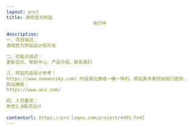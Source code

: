 ```yaml
---                
layout: post       
title: 游戏官方网站
                                执行中
           
description: 
一、项目描述：
游戏官方网站设计和开发

二、功能点描述：
更新日志、帮助中心、产品介绍、联系我们

三、网站内容设计参考：
https://www.nomanssky.com/ 内容类比做成一模一样的，网站美术素材由我们提供。
网站模板：
https://www.wix.com/

四、人员要求：
熟悉2.0版式设计
     
contenturl: https://pro.lagou.com/project/4401.html      
---                 
```

